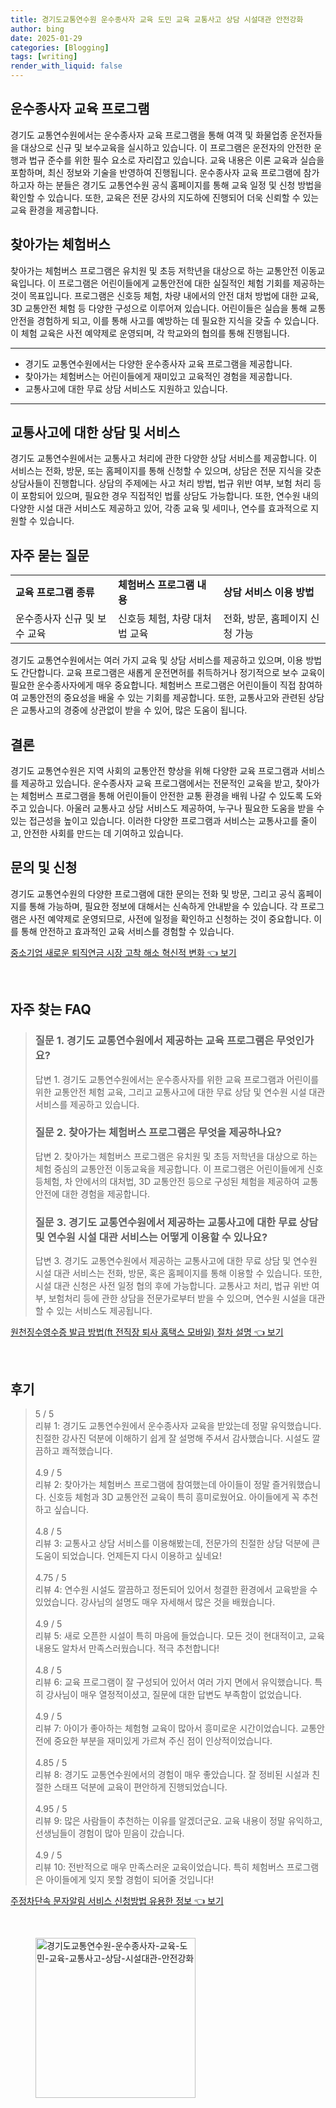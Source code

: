 ```yaml
---
title: 경기도교통연수원 운수종사자 교육 도민 교육 교통사고 상담 시설대관 안전강화
author: bing
date: 2025-01-29
categories: [Blogging]
tags: [writing]
render_with_liquid: false
---
```



<h2 id='운수종사자 교육 프로그램'>운수종사자 교육 프로그램</h2>

<p>경기도 교통연수원에서는 운수종사자 교육 프로그램을 통해 여객 및 화물업종 운전자들을 대상으로 신규 및 보수교육을 실시하고 있습니다. 이 프로그램은 운전자의 안전한 운행과 법규 준수를 위한 필수 요소로 자리잡고 있습니다. 교육 내용은 이론 교육과 실습을 포함하며, 최신 정보와 기술을 반영하여 진행됩니다. 운수종사자 교육 프로그램에 참가하고자 하는 분들은 경기도 교통연수원 공식 홈페이지를 통해 교육 일정 및 신청 방법을 확인할 수 있습니다. 또한, 교육은 전문 강사의 지도하에 진행되어 더욱 신뢰할 수 있는 교육 환경을 제공합니다. </p>

<h2 id='찾아가는 체험버스'>찾아가는 체험버스</h2>

<p>찾아가는 체험버스 프로그램은 유치원 및 초등 저학년을 대상으로 하는 교통안전 이동교육입니다. 이 프로그램은 어린이들에게 교통안전에 대한 실질적인 체험 기회를 제공하는 것이 목표입니다. 프로그램은 신호등 체험, 차량 내에서의 안전 대처 방법에 대한 교육, 3D 교통안전 체험 등 다양한 구성으로 이루어져 있습니다. 어린이들은 실습을 통해 교통안전을 경험하게 되고, 이를 통해 사고를 예방하는 데 필요한 지식을 갖출 수 있습니다. 이 체험 교육은 사전 예약제로 운영되며, 각 학교와의 협의를 통해 진행됩니다.</p>

<hr />

<ul>
    <li>경기도 교통연수원에서는 다양한 운수종사자 교육 프로그램을 제공합니다.</li>
    <li>찾아가는 체험버스는 어린이들에게 재미있고 교육적인 경험을 제공합니다.</li>
    <li>교통사고에 대한 무료 상담 서비스도 지원하고 있습니다.</li>
</ul>

<hr />

<h2 id='교통사고에 대한 상담 및 서비스'>교통사고에 대한 상담 및 서비스</h2>

<p>경기도 교통연수원에서는 교통사고 처리에 관한 다양한 상담 서비스를 제공합니다. 이 서비스는 전화, 방문, 또는 홈페이지를 통해 신청할 수 있으며, 상담은 전문 지식을 갖춘 상담사들이 진행합니다. 상담의 주제에는 사고 처리 방법, 법규 위반 여부, 보험 처리 등이 포함되어 있으며, 필요한 경우 직접적인 법률 상담도 가능합니다. 또한, 연수원 내의 다양한 시설 대관 서비스도 제공하고 있어, 각종 교육 및 세미나, 연수를 효과적으로 지원할 수 있습니다.</p>

<h2 id='자주 묻는 질문'>자주 묻는 질문</h2>

<table>
    <tr>
        <td><b>교육 프로그램 종류</b></td>
        <td><b>체험버스 프로그램 내용</b></td>
        <td><b>상담 서비스 이용 방법</b></td>
    </tr>
    <tr>
        <td>운수종사자 신규 및 보수 교육</td>
        <td>신호등 체험, 차량 대처법 교육</td>
        <td>전화, 방문, 홈페이지 신청 가능</td>
    </tr>
</table>

<p>경기도 교통연수원에서는 여러 가지 교육 및 상담 서비스를 제공하고 있으며, 이용 방법도 간단합니다. 교육 프로그램은 새롭게 운전면허를 취득하거나 정기적으로 보수 교육이 필요한 운수종사자에게 매우 중요합니다. 체험버스 프로그램은 어린이들이 직접 참여하여 교통안전의 중요성을 배울 수 있는 기회를 제공합니다. 또한, 교통사고와 관련된 상담은 교통사고의 경중에 상관없이 받을 수 있어, 많은 도움이 됩니다.</p>

<h2 id='결론'>결론</h2>

<p>경기도 교통연수원은 지역 사회의 교통안전 향상을 위해 다양한 교육 프로그램과 서비스를 제공하고 있습니다. 운수종사자 교육 프로그램에서는 전문적인 교육을 받고, 찾아가는 체험버스 프로그램을 통해 어린이들이 안전한 교통 환경을 배워 나갈 수 있도록 도와주고 있습니다. 아울러 교통사고 상담 서비스도 제공하여, 누구나 필요한 도움을 받을 수 있는 접근성을 높이고 있습니다. 이러한 다양한 프로그램과 서비스는 교통사고를 줄이고, 안전한 사회를 만드는 데 기여하고 있습니다.</p>

<h2 id='문의 및 신청'>문의 및 신청</h2>

<p>경기도 교통연수원의 다양한 프로그램에 대한 문의는 전화 및 방문, 그리고 공식 홈페이지를 통해 가능하며, 필요한 정보에 대해서는 신속하게 안내받을 수 있습니다. 각 프로그램은 사전 예약제로 운영되므로, 사전에 일정을 확인하고 신청하는 것이 중요합니다. 이를 통해 안전하고 효과적인 교육 서비스를 경험할 수 있습니다.</p>


<p><a class="click-button" title="중소기업 새로운 퇴직연금 시장 고착 해소 혁신적 변화" href="https://aptwhite.github.io/posts/%EC%A4%91%EC%86%8C%EA%B8%B0%EC%97%85-%EC%83%88%EB%A1%9C%EC%9A%B4-%ED%87%B4%EC%A7%81%EC%97%B0%EA%B8%88-%EC%8B%9C%EC%9E%A5-%EA%B3%A0%EC%B0%A9-%ED%95%B4%EC%86%8C-%ED%98%81%EC%8B%A0%EC%A0%81-%EB%B3%80%ED%99%94/" rel="dofollow">중소기업 새로운 퇴직연금 시장 고착 해소 혁신적 변화 👈 보기</a></p><br>
<h2 id='자주_찾는_FAQ'>자주 찾는 FAQ</h2>
<div itemscope="" itemtype="https://schema.org/FAQPage"> 
<blockquote> 
<div itemscope="" itemprop="mainEntity" itemtype="https://schema.org/Question"> 
<h3 itemprop="name">질문 1. 경기도 교통연수원에서 제공하는 교육 프로그램은 무엇인가요?</h3> 
<div itemscope="" itemprop="acceptedAnswer" itemtype="https://schema.org/Answer"> 
<span itemprop="text"> 
<p>답변 1. 경기도 교통연수원에서는 운수종사자를 위한 교육 프로그램과 어린이를 위한 교통안전 체험 교육, 그리고 교통사고에 대한 무료 상담 및 연수원 시설 대관 서비스를 제공하고 있습니다.</p> 
</span> 
</div> 
</div> 

<div itemscope="" itemprop="mainEntity" itemtype="https://schema.org/Question"> 
<h3 itemprop="name">질문 2. 찾아가는 체험버스 프로그램은 무엇을 제공하나요?</h3> 
<div itemscope="" itemprop="acceptedAnswer" itemtype="https://schema.org/Answer"> 
<span itemprop="text"> 
<p>답변 2. 찾아가는 체험버스 프로그램은 유치원 및 초등 저학년을 대상으로 하는 체험 중심의 교통안전 이동교육을 제공합니다. 이 프로그램은 어린이들에게 신호등체험, 차 안에서의 대처법, 3D 교통안전 등으로 구성된 체험을 제공하여 교통안전에 대한 경험을 제공합니다.</p> 
</span> 
</div> 
</div> 

<div itemscope="" itemprop="mainEntity" itemtype="https://schema.org/Question"> 
<h3 itemprop="name">질문 3. 경기도 교통연수원에서 제공하는 교통사고에 대한 무료 상담 및 연수원 시설 대관 서비스는 어떻게 이용할 수 있나요?</h3> 
<div itemscope="" itemprop="acceptedAnswer" itemtype="https://schema.org/Answer"> 
<span itemprop="text"> 
<p>답변 3. 경기도 교통연수원에서 제공하는 교통사고에 대한 무료 상담 및 연수원 시설 대관 서비스는 전화, 방문, 혹은 홈페이지를 통해 이용할 수 있습니다. 또한, 시설 대관 신청은 사전 일정 협의 후에 가능합니다. 교통사고 처리, 법규 위반 여부, 보험처리 등에 관한 상담을 전문가로부터 받을 수 있으며, 연수원 시설을 대관할 수 있는 서비스도 제공됩니다.</p> 
</span> 
</div> 
</div> 

</blockquote> 
</div>
<p><a class="click-button" title="원천징수영수증 발급 방법(ft 전직장 퇴사 홈택스 모바일) 절차 설명" href="https://aptwhite.github.io/posts/%EC%9B%90%EC%B2%9C%EC%A7%95%EC%88%98%EC%98%81%EC%88%98%EC%A6%9D-%EB%B0%9C%EA%B8%89-%EB%B0%A9%EB%B2%95(ft-%EC%A0%84%EC%A7%81%EC%9E%A5-%ED%87%B4%EC%82%AC-%ED%99%88%ED%83%9D%EC%8A%A4-%EB%AA%A8%EB%B0%94%EC%9D%BC)-%EC%A0%88%EC%B0%A8-%EC%84%A4%EB%AA%85/" rel="dofollow">원천징수영수증 발급 방법(ft 전직장 퇴사 홈택스 모바일) 절차 설명 👈 보기</a></p><br>
<h2 id='후기'>후기</h2>
<div itemscope itemtype="https://schema.org/Product">
  <blockquote>
  <div itemprop="review" itemscope itemtype="https://schema.org/Review">
      <div itemprop="reviewRating" itemscope itemtype="https://schema.org/Rating"> <span itemprop="ratingValue">5</span> / <span itemprop="bestRating">5</span> </div>
      <span itemprop="reviewBody">리뷰 1: 경기도 교통연수원에서 운수종사자 교육을 받았는데 정말 유익했습니다. 친절한 강사진 덕분에 이해하기 쉽게 잘 설명해 주셔서 감사했습니다. 시설도 깔끔하고 쾌적했습니다.</span>
  </div>
  <br>
  <div itemprop="review" itemscope itemtype="https://schema.org/Review">
      <div itemprop="reviewRating" itemscope itemtype="https://schema.org/Rating"> <span itemprop="ratingValue">4.9</span> / <span itemprop="bestRating">5</span> </div>
      <span itemprop="reviewBody">리뷰 2: 찾아가는 체험버스 프로그램에 참여했는데 아이들이 정말 즐거워했습니다. 신호등 체험과 3D 교통안전 교육이 특히 흥미로웠어요. 아이들에게 꼭 추천하고 싶습니다.</span>
  </div>
  <br>
  <div itemprop="review" itemscope itemtype="https://schema.org/Review">
      <div itemprop="reviewRating" itemscope itemtype="https://schema.org/Rating"> <span itemprop="ratingValue">4.8</span> / <span itemprop="bestRating">5</span> </div>
      <span itemprop="reviewBody">리뷰 3: 교통사고 상담 서비스를 이용해봤는데, 전문가의 친절한 상담 덕분에 큰 도움이 되었습니다. 언제든지 다시 이용하고 싶네요!</span>
  </div>
  <br>
  <div itemprop="review" itemscope itemtype="https://schema.org/Review">
      <div itemprop="reviewRating" itemscope itemtype="https://schema.org/Rating"> <span itemprop="ratingValue">4.75</span> / <span itemprop="bestRating">5</span> </div>
      <span itemprop="reviewBody">리뷰 4: 연수원 시설도 깔끔하고 정돈되어 있어서 청결한 환경에서 교육받을 수 있었습니다. 강사님의 설명도 매우 자세해서 많은 것을 배웠습니다.</span>
  </div>
  <br>
  <div itemprop="review" itemscope itemtype="https://schema.org/Review">
      <div itemprop="reviewRating" itemscope itemtype="https://schema.org/Rating"> <span itemprop="ratingValue">4.9</span> / <span itemprop="bestRating">5</span> </div>
      <span itemprop="reviewBody">리뷰 5: 새로 오픈한 시설이 특히 마음에 들었습니다. 모든 것이 현대적이고, 교육 내용도 알차서 만족스러웠습니다. 적극 추천합니다!</span>
  </div>
  <br>
  <div itemprop="review" itemscope itemtype="https://schema.org/Review">
      <div itemprop="reviewRating" itemscope itemtype="https://schema.org/Rating"> <span itemprop="ratingValue">4.8</span> / <span itemprop="bestRating">5</span> </div>
      <span itemprop="reviewBody">리뷰 6: 교육 프로그램이 잘 구성되어 있어서 여러 가지 면에서 유익했습니다. 특히 강사님이 매우 열정적이셨고, 질문에 대한 답변도 부족함이 없었습니다.</span>
  </div>
  <br>
  <div itemprop="review" itemscope itemtype="https://schema.org/Review">
      <div itemprop="reviewRating" itemscope itemtype="https://schema.org/Rating"> <span itemprop="ratingValue">4.9</span> / <span itemprop="bestRating">5</span> </div>
      <span itemprop="reviewBody">리뷰 7: 아이가 좋아하는 체험형 교육이 많아서 흥미로운 시간이었습니다. 교통안전에 중요한 부분을 재미있게 가르쳐 주신 점이 인상적이었습니다.</span>
  </div>
  <br>
  <div itemprop="review" itemscope itemtype="https://schema.org/Review">
      <div itemprop="reviewRating" itemscope itemtype="https://schema.org/Rating"> <span itemprop="ratingValue">4.85</span> / <span itemprop="bestRating">5</span> </div>
      <span itemprop="reviewBody">리뷰 8: 경기도 교통연수원에서의 경험이 매우 좋았습니다. 잘 정비된 시설과 친절한 스태프 덕분에 교육이 편안하게 진행되었습니다.</span>
  </div>
  <br>
  <div itemprop="review" itemscope itemtype="https://schema.org/Review">
      <div itemprop="reviewRating" itemscope itemtype="https://schema.org/Rating"> <span itemprop="ratingValue">4.95</span> / <span itemprop="bestRating">5</span> </div>
      <span itemprop="reviewBody">리뷰 9: 많은 사람들이 추천하는 이유를 알겠더군요. 교육 내용이 정말 유익하고, 선생님들이 경험이 많아 믿음이 갔습니다.</span>
  </div>
  <br>
  <div itemprop="review" itemscope itemtype="https://schema.org/Review">
      <div itemprop="reviewRating" itemscope itemtype="https://schema.org/Rating"> <span itemprop="ratingValue">4.9</span> / <span itemprop="bestRating">5</span> </div>
      <span itemprop="reviewBody">리뷰 10: 전반적으로 매우 만족스러운 교육이었습니다. 특히 체험버스 프로그램은 아이들에게 잊지 못할 경험이 되어줄 것입니다!</span>
  </div>
  </blockquote>
</div>
<p><a class="click-button" title="주정차단속 문자알림 서비스 신청방법 유용한 정보" href="https://aptwhite.github.io/posts/%EC%A3%BC%EC%A0%95%EC%B0%A8%EB%8B%A8%EC%86%8D-%EB%AC%B8%EC%9E%90%EC%95%8C%EB%A6%BC-%EC%84%9C%EB%B9%84%EC%8A%A4-%EC%8B%A0%EC%B2%AD%EB%B0%A9%EB%B2%95-%EC%9C%A0%EC%9A%A9%ED%95%9C-%EC%A0%95%EB%B3%B4/" rel="dofollow">주정차단속 문자알림 서비스 신청방법 유용한 정보 👈 보기</a></p><br>
<figure class="image"><img src="https://aptwhite.github.io/assets/img/thumbnail/경기도교통연수원-운수종사자-교육-도민-교육-교통사고-상담-시설대관-안전강화.webp" alt="경기도교통연수원-운수종사자-교육-도민-교육-교통사고-상담-시설대관-안전강화" width="256" height="256"></figure>